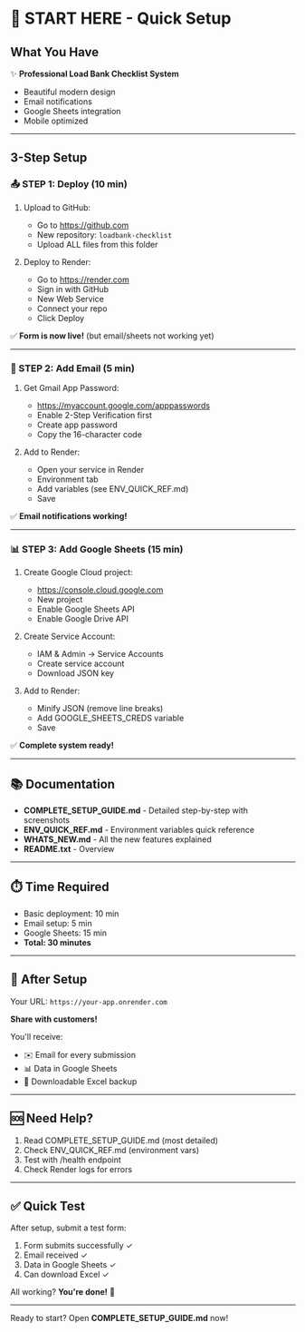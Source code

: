 # 🚀 START HERE - Quick Setup

## What You Have

✨ **Professional Load Bank Checklist System**
- Beautiful modern design
- Email notifications
- Google Sheets integration
- Mobile optimized

---

## 3-Step Setup

### 📤 STEP 1: Deploy (10 min)

1. Upload to GitHub:
   - Go to https://github.com
   - New repository: `loadbank-checklist`
   - Upload ALL files from this folder
   
2. Deploy to Render:
   - Go to https://render.com
   - Sign in with GitHub
   - New Web Service
   - Connect your repo
   - Click Deploy

✅ **Form is now live!** (but email/sheets not working yet)

---

### 📧 STEP 2: Add Email (5 min)

1. Get Gmail App Password:
   - https://myaccount.google.com/apppasswords
   - Enable 2-Step Verification first
   - Create app password
   - Copy the 16-character code

2. Add to Render:
   - Open your service in Render
   - Environment tab
   - Add variables (see ENV_QUICK_REF.md)
   - Save

✅ **Email notifications working!**

---

### 📊 STEP 3: Add Google Sheets (15 min)

1. Create Google Cloud project:
   - https://console.cloud.google.com
   - New project
   - Enable Google Sheets API
   - Enable Google Drive API

2. Create Service Account:
   - IAM & Admin → Service Accounts
   - Create service account
   - Download JSON key

3. Add to Render:
   - Minify JSON (remove line breaks)
   - Add GOOGLE_SHEETS_CREDS variable
   - Save

✅ **Complete system ready!**

---

## 📚 Documentation

- **COMPLETE_SETUP_GUIDE.md** - Detailed step-by-step with screenshots
- **ENV_QUICK_REF.md** - Environment variables quick reference
- **WHATS_NEW.md** - All the new features explained
- **README.txt** - Overview

---

## ⏱️ Time Required

- Basic deployment: 10 min
- Email setup: 5 min
- Google Sheets: 15 min
- **Total: 30 minutes**

---

## 🎯 After Setup

Your URL: `https://your-app.onrender.com`

**Share with customers!**

You'll receive:
- ✉️ Email for every submission
- 📊 Data in Google Sheets
- 💾 Downloadable Excel backup

---

## 🆘 Need Help?

1. Read COMPLETE_SETUP_GUIDE.md (most detailed)
2. Check ENV_QUICK_REF.md (environment vars)
3. Test with /health endpoint
4. Check Render logs for errors

---

## ✅ Quick Test

After setup, submit a test form:
1. Form submits successfully ✓
2. Email received ✓
3. Data in Google Sheets ✓
4. Can download Excel ✓

All working? **You're done!** 🎉

---

Ready to start? Open **COMPLETE_SETUP_GUIDE.md** now!
